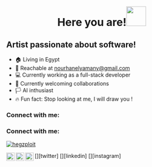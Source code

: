 <h1 align="center">Here you are!<img src="https://media.giphy.com/media/4PXQedYt926NXN2LT2/giphy.gif" width="52px"</h1>


## Artist passionate about software!
- 🏠 Living in Egypt
- 📨 Reachable at nourhanelyamany@gmail.com
- 💻 Currently working as a full-stack developer
- 👥 Currently welcoming collaborations
- 🏳 AI inthusiast
- 🔥 Fun fact: Stop looking at me, I will draw you !

### Connect with me:
### Connect with me:
<p align="left"> <a href="https://twitter.com/karimkohel" target="blank"><img src="https://img.shields.io/twitter/follow/karimkohel?logo=twitter&style=for-the-badge" alt="hegzploit" /></a> </p>
  
[<img align="left" alt="NurhanElyamany | Twitter" width="22px" src="https://cdn.jsdelivr.net/npm/simple-icons@v3/icons/twitter.svg" width="25px"/>][twitter]
[<img align="left" alt="eng-nourhan | LinkedIn" width="22px" src="https://cdn.jsdelivr.net/npm/simple-icons@v3/icons/linkedin.svg" width="25px"/>][linkedin]
[<img align="left" alt="nourhanmoh | Instagram" width="22px" src="https://cdn.jsdelivr.net/npm/simple-icons@v3/icons/instagram.svg" width="25px" />][instagram]

<br />

